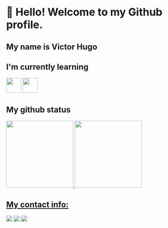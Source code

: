 # 👋 Hello! Welcome to my Github profile.
## My name is Victor Hugo


## I'm currently learning
<img loading="lazy" src="https://cdn.jsdelivr.net/gh/devicons/devicon@latest/icons/python/python-original.svg" width="40" height="40"/> <img loading="lazy" src="https://cdn.jsdelivr.net/gh/devicons/devicon@latest/icons/javascript/javascript-original.svg" width="40" height="40"/>

## My github status
<div>
<a href="https://github.com/VictorSarchis">
<img loading="lazy" height="180em" src="https://github-readme-stats.vercel.app/api/top-langs/?username=VictorSarchis&layout=compact&langs_count=7&theme=dracula"/>
<img loading="lazy" height="180em" src="https://github-readme-stats.vercel.app/api?username=VictorSarchis&show_icons=true&theme=dracula&include_all_commits=true&count_private=true"/>
</div>

## My contact info:

<div>
<a href="https://instagram.com/victorhugosarchis/" target="_blank"><img loading="lazy" src="https://img.shields.io/badge/-Instagram-%23E4405F?style=for-the-badge&logo=instagram&logoColor=white" target="_blank"></a>
<a href = "mailto:contato@victorhugosarchis"><img loading="lazy" src="https://img.shields.io/badge/Gmail-D14836?style=for-the-badge&logo=gmail&logoColor=white" target="_blank"></a>
<a href="https://www.linkedin.com/in/victor-hugo-sarchis-8406b3238/" target="_blank"><img loading="lazy" src="https://img.shields.io/badge/-LinkedIn-%230077B5?style=for-the-badge&logo=linkedin&logoColor=white" target="_blank"></a>   
</div>

<!---
VictorSarchis/VictorSarchis is a ✨ special ✨ repository because its `README.md` (this file) appears on your GitHub profile.
You can click the Preview link to take a look at your changes.
--->
